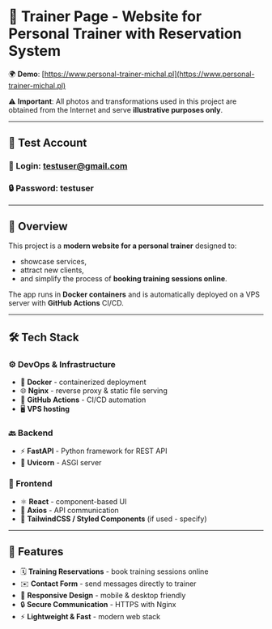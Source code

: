 # 💪 Trainer Page - Website for Personal Trainer with Reservation System

🌍 **Demo**: [https://www.personal-trainer-michal.pl](https://www.personal-trainer-michal.pl)  

⚠️ **Important**: All photos and transformations used in this project are obtained from the Internet and serve **illustrative purposes only**.

---
## 🔑 Test Account

### 👤 Login: **testuser@gmail.com**  
### 🔒 Password: **testuser**
---

## 🚀 Overview

This project is a **modern website for a personal trainer** designed to:  
- showcase services,  
- attract new clients,  
- and simplify the process of **booking training sessions online**.  

The app runs in **Docker containers** and is automatically deployed on a VPS server with **GitHub Actions** CI/CD.

---

## 🛠️ Tech Stack

### ⚙️ DevOps & Infrastructure
- 🐳 **Docker** - containerized deployment  
- 🌐 **Nginx** - reverse proxy & static file serving  
- 🤖 **GitHub Actions** - CI/CD automation  
- 🖥️ **VPS hosting**  

### 🔙 Backend
- ⚡ **FastAPI** - Python framework for REST API  
- 🔌 **Uvicorn** - ASGI server  

### 🎨 Frontend
- ⚛️ **React** - component-based UI  
- 🔗 **Axios** - API communication  
- 🎨 **TailwindCSS / Styled Components** (if used - specify)  

---

## 📌 Features

- 🗓️ **Training Reservations** - book training sessions online  
- ✉️ **Contact Form** - send messages directly to trainer  
- 📱 **Responsive Design** - mobile & desktop friendly  
- 🔒 **Secure Communication** - HTTPS with Nginx  
- ⚡ **Lightweight & Fast** - modern web stack  
